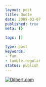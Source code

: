 ```yaml
---
layout: post
title: Quote
date: 2009-03-07
published: true
meta: {}

tags: []

type: post
keywords:
- fun
- tumble-regular
status: publish
---
```



[![Dilbert.com](http://media.eick.us/2011/05/43543.strip_.gif)](http://dilbert.com/strips/comic/2009-03-06/ "Dilbert.com")

